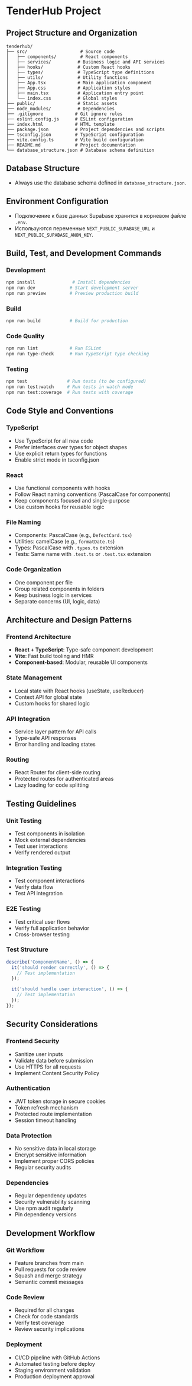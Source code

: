 # TenderHub Project

## Project Structure and Organization

```
tenderhub/
├── src/                    # Source code
│   ├── components/         # React components
│   ├── services/          # Business logic and API services
│   ├── hooks/             # Custom React hooks
│   ├── types/             # TypeScript type definitions
│   ├── utils/             # Utility functions
│   ├── App.tsx            # Main application component
│   ├── App.css            # Application styles
│   ├── main.tsx           # Application entry point
│   └── index.css          # Global styles
├── public/                # Static assets
├── node_modules/          # Dependencies
├── .gitignore            # Git ignore rules
├── eslint.config.js      # ESLint configuration
├── index.html            # HTML template
├── package.json          # Project dependencies and scripts
├── tsconfig.json         # TypeScript configuration
├── vite.config.ts        # Vite build configuration
├── README.md             # Project documentation
└── database_structure.json # Database schema definition
```

## Database Structure

- Always use the database schema defined in `database_structure.json`.

## Environment Configuration

- Подключение к базе данных Supabase хранится в корневом файле `.env`.
- Используются переменные `NEXT_PUBLIC_SUPABASE_URL` и `NEXT_PUBLIC_SUPABASE_ANON_KEY`.

## Build, Test, and Development Commands

### Development
```bash
npm install              # Install dependencies
npm run dev             # Start development server
npm run preview         # Preview production build
```

### Build
```bash
npm run build           # Build for production
```

### Code Quality
```bash
npm run lint            # Run ESLint
npm run type-check      # Run TypeScript type checking
```

### Testing
```bash
npm test               # Run tests (to be configured)
npm run test:watch     # Run tests in watch mode
npm run test:coverage  # Run tests with coverage
```

## Code Style and Conventions

### TypeScript
- Use TypeScript for all new code
- Prefer interfaces over types for object shapes
- Use explicit return types for functions
- Enable strict mode in tsconfig.json

### React
- Use functional components with hooks
- Follow React naming conventions (PascalCase for components)
- Keep components focused and single-purpose
- Use custom hooks for reusable logic

### File Naming
- Components: PascalCase (e.g., `DefectCard.tsx`)
- Utilities: camelCase (e.g., `formatDate.ts`)
- Types: PascalCase with `.types.ts` extension
- Tests: Same name with `.test.ts` or `.test.tsx` extension

### Code Organization
- One component per file
- Group related components in folders
- Keep business logic in services
- Separate concerns (UI, logic, data)

## Architecture and Design Patterns

### Frontend Architecture
- **React + TypeScript**: Type-safe component development
- **Vite**: Fast build tooling and HMR
- **Component-based**: Modular, reusable UI components

### State Management
- Local state with React hooks (useState, useReducer)
- Context API for global state
- Custom hooks for shared logic

### API Integration
- Service layer pattern for API calls
- Type-safe API responses
- Error handling and loading states

### Routing
- React Router for client-side routing
- Protected routes for authenticated areas
- Lazy loading for code splitting

## Testing Guidelines

### Unit Testing
- Test components in isolation
- Mock external dependencies
- Test user interactions
- Verify rendered output

### Integration Testing
- Test component interactions
- Verify data flow
- Test API integration

### E2E Testing
- Test critical user flows
- Verify full application behavior
- Cross-browser testing

### Test Structure
```typescript
describe('ComponentName', () => {
  it('should render correctly', () => {
    // Test implementation
  });

  it('should handle user interaction', () => {
    // Test implementation
  });
});
```

## Security Considerations

### Frontend Security
- Sanitize user inputs
- Validate data before submission
- Use HTTPS for all requests
- Implement Content Security Policy

### Authentication
- JWT token storage in secure cookies
- Token refresh mechanism
- Protected route implementation
- Session timeout handling

### Data Protection
- No sensitive data in local storage
- Encrypt sensitive information
- Implement proper CORS policies
- Regular security audits

### Dependencies
- Regular dependency updates
- Security vulnerability scanning
- Use npm audit regularly
- Pin dependency versions

## Development Workflow

### Git Workflow
- Feature branches from main
- Pull requests for code review
- Squash and merge strategy
- Semantic commit messages

### Code Review
- Required for all changes
- Check for code standards
- Verify test coverage
- Review security implications

### Deployment
- CI/CD pipeline with GitHub Actions
- Automated testing before deploy
- Staging environment validation
- Production deployment approval
